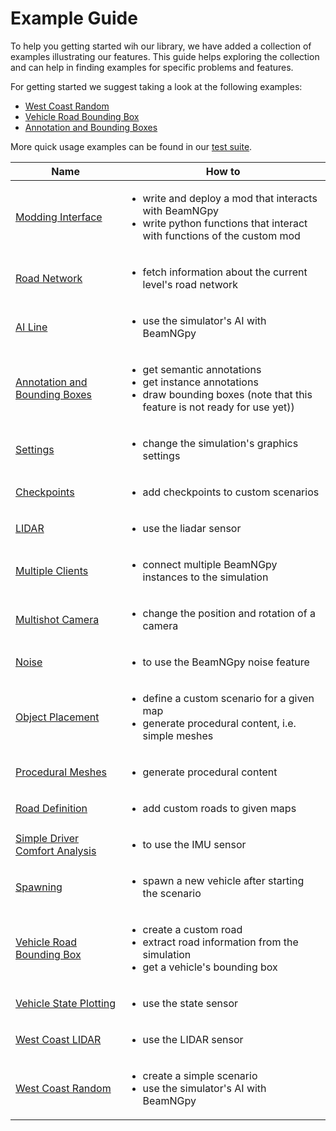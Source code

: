 # Example Guide

To help you getting started wih our library, we have added a collection of examples illustrating our features.
This guide helps exploring the collection and can help in finding examples for specific problems and features.

For getting started we suggest taking a look at the following examples:
* [West Coast Random][19]
* [Vehicle Road Bounding Box][16]
* [Annotation and Bounding Boxes][4]

More quick usage examples can be found in our [test suite][1].

| Name     | How to           |
| ------------- |-------------|
|[Modding Interface][1]|<ul><li>write and deploy a mod that interacts with BeamNGpy</li><li>write python functions that interact with functions of the custom mod</li></ul>|
|[Road Network][2]|<ul><li>fetch information about the current level's road network</li></ul>|
|[AI Line][3]|<ul><li>use the simulator's AI with BeamNGpy</li></ul>|
|[Annotation and Bounding Boxes][4]|<ul><li>get semantic annotations</li><li>get instance annotations</li><li>draw bounding boxes (note that this feature is not ready for use yet))</li></ul>|
|[Settings][5]|<ul><li>change the simulation's graphics settings</li></ul>|
|[Checkpoints][6]|<ul><li>add checkpoints to custom scenarios</li></ul>|
|[LIDAR][7]|<ul><li>use the liadar sensor</li></ul>|
|[Multiple Clients][8]|<ul><li>connect multiple BeamNGpy instances to the simulation</li></ul>|
|[Multishot Camera][9]|<ul><li>change the position and rotation of a camera</li></ul>|
|[Noise][10]|<ul><li>to use the BeamNGpy noise feature</li></ul>|
|[Object Placement][11]|<ul><li>define a custom scenario for a given map</li><li>generate procedural content, i.e. simple meshes</li></ul>|
|[Procedural Meshes][12]|<ul><li>generate procedural content</li></ul>|
|[Road Definition][13]|<ul><li>add custom roads to given maps</li></ul>|
|[Simple Driver Comfort Analysis][14]|<ul><li>to use the IMU sensor</li></ul>|
|[Spawning][15]|<ul><li>spawn a new vehicle after starting the scenario</li></ul>|
|[Vehicle Road Bounding Box][16]|<ul><li>create a custom road</li><li>extract road information from the simulation</li><li>get a vehicle's bounding box</li></ul>|
|[Vehicle State Plotting][17]|<ul><li>use the state sensor</li></ul>|
|[West Coast LIDAR][18]|<ul><li>use the LIDAR sensor</li></ul>|
|[West Coast Random][19]|<ul><li>create a simple scenario</li><li>use the simulator's AI with BeamNGpy</li></ul>|


[1]: https://github.com/BeamNG/BeamNGpy/tree/master/examples/modInterface
[2]: https://github.com/BeamNG/BeamNGpy/blob/master/examples/access_road_network.ipynb
[3]: https://github.com/BeamNG/BeamNGpy/blob/master/examples/ai_line.py
[4]: https://github.com/BeamNG/BeamNGpy/blob/master/examples/annotation_bounding_boxes.ipynb
[5]: https://github.com/BeamNG/BeamNGpy/blob/master/examples/change_settings.py
[6]: https://github.com/BeamNG/BeamNGpy/blob/master/examples/checkpoints.py
[7]: https://github.com/BeamNG/BeamNGpy/blob/master/examples/lidar_tour.py
[8]: https://github.com/BeamNG/BeamNGpy/blob/master/examples/multi_client.ipynb
[9]: https://github.com/BeamNG/BeamNGpy/blob/master/examples/multishot_camera.ipynb
[10]: https://github.com/BeamNG/BeamNGpy/blob/master/examples/noise_demo.ipynb
[11]: https://github.com/BeamNG/BeamNGpy/blob/master/examples/object_placement.ipynb
[12]: https://github.com/BeamNG/BeamNGpy/blob/master/examples/procedural_meshes.py
[13]: https://github.com/BeamNG/BeamNGpy/blob/master/examples/road_definition.py
[14]: https://github.com/BeamNG/BeamNGpy/blob/master/examples/simple_driver_comfort_analysis.ipynb
[15]: https://github.com/BeamNG/BeamNGpy/blob/master/examples/spawning.ipynb
[16]: https://github.com/BeamNG/BeamNGpy/blob/master/examples/vehicle_road_bounding_box.ipynb
[17]: https://github.com/BeamNG/BeamNGpy/blob/master/examples/vehicle_state_plotting.ipynb
[18]: https://github.com/BeamNG/BeamNGpy/blob/master/examples/west_coast_lidar.py
[19]: https://github.com/BeamNG/BeamNGpy/blob/master/examples/west_coast_random.py
